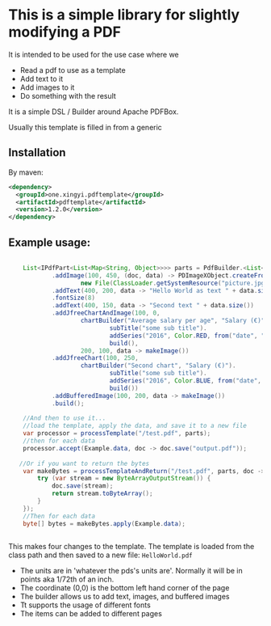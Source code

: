 # This is a simple library for slightly modifying a PDF

It is intended to be used for the use case where we
* Read a pdf to use as a template
* Add text to it
* Add images to it
* Do something with the result

It is a simple DSL / Builder around Apache PDFBox.

Usually this template is filled in from a generic <Data>


## Installation
By maven:
```xml
<dependency>
  <groupId>one.xingyi.pdftemplate</groupId>
  <artifactId>pdftemplate</artifactId>
  <version>1.2.0</version>
</dependency>
```

## Example usage:

```java

    List<IPdfPart<List<Map<String, Object>>>> parts = PdfBuilder.<List<Map<String, Object>>>builder()
            .addImage(100, 450, (doc, data) -> PDImageXObject.createFromFileByContent(
                    new File(ClassLoader.getSystemResource("picture.jpg").toURI()), doc))
            .addText(400, 200, data -> "Hello World as text " + data.size())
            .fontSize(8)
            .addText(400, 150, data -> "Second text " + data.size())
            .addJfreeChartAndImage(100, 0,
                    chartBuilder("Average salary per age", "Salary (€)").
                            subTitle("some sub title").
                            addSeries("2016", Color.RED, from("date", "value")).
                            build(),
                    200, 100, data -> makeImage())
            .addJfreeChart(100, 250,
                    chartBuilder("Second chart", "Salary (€)").
                            subTitle("some sub title").
                            addSeries("2016", Color.BLUE, from("date", "value2")).
                            build())
            .addBufferedImage(100, 200, data -> makeImage())
            .build();
    
    //And then to use it...
    //load the template, apply the data, and save it to a new file        
    var processor = processTemplate("/test.pdf", parts);
    //then for each data
    processor.accept(Example.data, doc -> doc.save("output.pdf"));
            
   //Or if you want to return the bytes
    var makeBytes = processTemplateAndReturn("/test.pdf", parts, doc -> {
        try (var stream = new ByteArrayOutputStream()) {
            doc.save(stream);
            return stream.toByteArray();
        }
    });
    //Then for each data
    byte[] bytes = makeBytes.apply(Example.data); 
            

```
This makes four changes to the template. The template is loaded from the class path
and then saved to a new file: `HelloWorld.pdf`

* The units are in 'whatever the pds's units are'. Normally it will be in points aka 1/72th of an inch.
* The coordinate (0,0) is the bottom left hand corner of the page
* The builder allows us to add text, images, and buffered images
* Tt supports the usage of different fonts
* The items can be added to different pages
